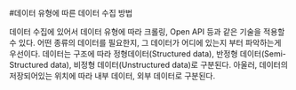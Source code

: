 #데이터 유형에 따른 데이터 수집 방법  

데이터 수집에 있어서 데이터 유형에 따라 크롤링, Open API 등과 같은 기술을 적용할 수 있다. 어떤 종류의 데이터를 필요한지, 그 데이터가 어디에 있는지 부터 파악하는게 우선이다. 데이터는 구조에 따라 정형데이터(Structured data), 반정형 데이터(Semi-Structured data), 비정형 데이터(Unstructured data)로 구분된다. 아울러, 데이터의 저장되어있는 위치에 따라 내부 데이터, 외부 데이터로 구분된다.
